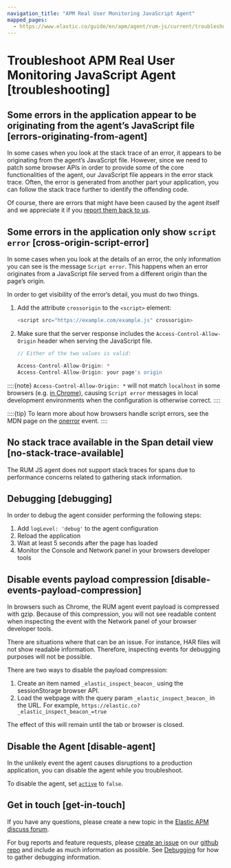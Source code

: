 ```yaml
---
navigation_title: "APM Real User Monitoring JavaScript Agent"
mapped_pages:
  - https://www.elastic.co/guide/en/apm/agent/rum-js/current/troubleshooting.html
---
```


# Troubleshoot APM Real User Monitoring JavaScript Agent [troubleshooting]


## Some errors in the application appear to be originating from the agent’s JavaScript file [errors-originating-from-agent] 

In some cases when you look at the stack trace of an error, it appears to be originating from the agent’s JavaScript file. However, since we need to patch some browser APIs in order to provide some of the core functionalities of the agent, our JavaScript file appears in the error stack trace. Often, the error is generated from another part your application, you can follow the stack trace further to identify the offending code.

Of course, there are errors that might have been caused by the agent itself and we appreciate it if you [report them back to us](#get-in-touch).


## Some errors in the application only show `script error` [cross-origin-script-error] 

In some cases when you look at the details of an error, the only information you can see is the message `Script error`. This happens when an error originates from a JavaScript file served from a different origin than the page’s origin.

In order to get visibility of the error’s detail, you must do two things.

1. Add the attribute `crossorigin` to the `<script>` element:

    ```js
    <script src="https://example.com/example.js" crossorigin>
    ```

2. Make sure that the server response includes the `Access-Control-Allow-Origin` header when serving the JavaScript file.

    ```js
    // Either of the two values is valid:

    Access-Control-Allow-Origin: *
    Access-Control-Allow-Origin: your page's origin
    ```


::::{note} 
`Access-Control-Allow-Origin: *` will not match `localhost` in some browsers (e.g. [in Chrome](https://bugs.chromium.org/p/chromium/issues/detail?id=67743)), causing `Script error` messages in local development environments when the configuration is otherwise correct.
::::


::::{tip} 
To learn more about how browsers handle script errors, see the MDN page on the [onerror](https://developer.mozilla.org/en-US/docs/Web/API/GlobalEventHandlers/onerror#notes) event.
::::



## No stack trace available in the Span detail view [no-stack-trace-available] 

The RUM JS agent does not support stack traces for spans due to performance concerns related to gathering stack information.


## Debugging [debugging] 

In order to debug the agent consider performing the following steps:

1. Add `logLevel: 'debug'` to the agent configuration
2. Reload the application
3. Wait at least 5 seconds after the page has loaded
4. Monitor the Console and Network panel in your browsers developer tools


## Disable events payload compression [disable-events-payload-compression] 

In browsers such as Chrome, the RUM agent event payload is compressed with gzip. Because of this compression, you will not see readable content when inspecting the event with the Network panel of your browser developer tools.

There are situations where that can be an issue. For instance, HAR files will not show readable information. Therefore, inspecting events for debugging purposes will not be possible.

There are two ways to disable the payload compression:

1. Create an item named `_elastic_inspect_beacon_` using the sessionStorage browser API.
2. Load the webpage with the query param `_elastic_inspect_beacon_` in the URL. For example, `https://elastic.co?_elastic_inspect_beacon_=true`

The effect of this will remain until the tab or browser is closed.


## Disable the Agent [disable-agent] 

In the unlikely event the agent causes disruptions to a production application, you can disable the agent while you troubleshoot.

To disable the agent, set [`active`](apm-agent-rum-js://reference/configuration.md#active) to `false`.


## Get in touch [get-in-touch] 

If you have any questions, please create a new topic in the [Elastic APM discuss forum](https://discuss.elastic.co/c/apm).

For bug reports and feature requests, please [create an issue](https://github.com/elastic/apm-agent-rum-js/issues/new) on our [github repo](https://github.com/elastic/apm-agent-rum-js) and include as much information as possible. See [Debugging](#debugging) for how to gather debugging information.

